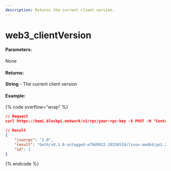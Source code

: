 ```yaml
---
description: Returns the current client version.
---
```


# web3\_clientVersion

#### **Parameters:**

None

#### **Returns:**

**String** - The current client version

#### Example:

{% code overflow="wrap" %}
```json
// Request
curl https://hemi.blockpi.network/v1/rpc/your-rpc-key -X POST -H "Content-Type: application/json" --data '{"jsonrpc":"2.0","method":"web3_clientVersion","params":[],"id":1}'

// Result
{
    "jsonrpc": "2.0",
    "result": "Geth/v0.1.0-untagged-e79d9922-20250519/linux-amd64/go1.24.2",
    "id": 1
}
```
{% endcode %}
